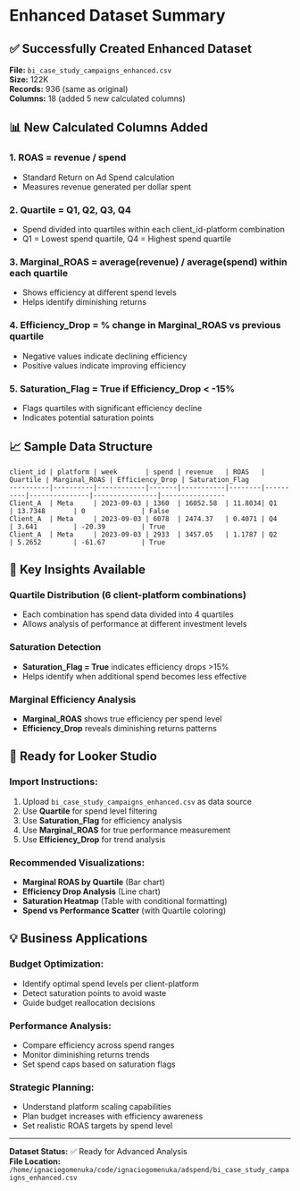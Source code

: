 # Enhanced Dataset Summary

## ✅ Successfully Created Enhanced Dataset

**File:** `bi_case_study_campaigns_enhanced.csv`  
**Size:** 122K  
**Records:** 936 (same as original)  
**Columns:** 18 (added 5 new calculated columns)

## 📊 New Calculated Columns Added

### 1. **ROAS** = revenue / spend
- Standard Return on Ad Spend calculation
- Measures revenue generated per dollar spent

### 2. **Quartile** = Q1, Q2, Q3, Q4
- Spend divided into quartiles within each client_id-platform combination
- Q1 = Lowest spend quartile, Q4 = Highest spend quartile

### 3. **Marginal_ROAS** = average(revenue) / average(spend) within each quartile
- Shows efficiency at different spend levels
- Helps identify diminishing returns

### 4. **Efficiency_Drop** = % change in Marginal_ROAS vs previous quartile
- Negative values indicate declining efficiency
- Positive values indicate improving efficiency

### 5. **Saturation_Flag** = True if Efficiency_Drop < -15%
- Flags quartiles with significant efficiency decline
- Indicates potential saturation points

## 📈 Sample Data Structure

```
client_id | platform | week       | spend | revenue   | ROAS   | Quartile | Marginal_ROAS | Efficiency_Drop | Saturation_Flag
----------|----------|------------|-------|-----------|--------|----------|---------------|----------------|----------------
Client_A  | Meta     | 2023-09-03 | 1360  | 16052.58  | 11.8034| Q1       | 13.7348       | 0              | False
Client_A  | Meta     | 2023-09-03 | 6078  | 2474.37   | 0.4071 | Q4       | 3.641         | -20.39         | True
Client_A  | Meta     | 2023-09-03 | 2933  | 3457.05   | 1.1787 | Q2       | 5.2652        | -61.67         | True
```

## 🎯 Key Insights Available

### Quartile Distribution (6 client-platform combinations)
- Each combination has spend data divided into 4 quartiles
- Allows analysis of performance at different investment levels

### Saturation Detection
- **Saturation_Flag = True** indicates efficiency drops >15%
- Helps identify when additional spend becomes less effective

### Marginal Efficiency Analysis
- **Marginal_ROAS** shows true efficiency per spend level
- **Efficiency_Drop** reveals diminishing returns patterns

## 🔧 Ready for Looker Studio

### Import Instructions:
1. Upload `bi_case_study_campaigns_enhanced.csv` as data source
2. Use **Quartile** for spend level filtering
3. Use **Saturation_Flag** for efficiency analysis
4. Use **Marginal_ROAS** for true performance measurement
5. Use **Efficiency_Drop** for trend analysis

### Recommended Visualizations:
- **Marginal ROAS by Quartile** (Bar chart)
- **Efficiency Drop Analysis** (Line chart)
- **Saturation Heatmap** (Table with conditional formatting)
- **Spend vs Performance Scatter** (with Quartile coloring)

## 💡 Business Applications

### Budget Optimization:
- Identify optimal spend levels per client-platform
- Detect saturation points to avoid waste
- Guide budget reallocation decisions

### Performance Analysis:
- Compare efficiency across spend ranges
- Monitor diminishing returns trends
- Set spend caps based on saturation flags

### Strategic Planning:
- Understand platform scaling capabilities
- Plan budget increases with efficiency awareness
- Set realistic ROAS targets by spend level

---

**Dataset Status:** ✅ Ready for Advanced Analysis  
**File Location:** `/home/ignaciogomenuka/code/ignaciogomenuka/adspend/bi_case_study_campaigns_enhanced.csv`